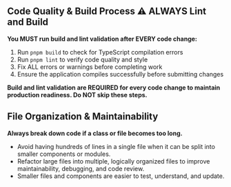 ## Code Quality & Build Process ⚠️ ALWAYS Lint and Build

**You MUST run build and lint validation after EVERY code change:**
1. Run `pnpm build` to check for TypeScript compilation errors
2. Run `pnpm lint` to verify code quality and style
3. Fix ALL errors or warnings before completing work
4. Ensure the application compiles successfully before submitting changes

**Build and lint validation are REQUIRED for every code change to maintain production readiness. Do NOT skip these steps.**

## File Organization & Maintainability

**Always break down code if a class or file becomes too long.**
- Avoid having hundreds of lines in a single file when it can be split into smaller components or modules.
- Refactor large files into multiple, logically organized files to improve maintainability, debugging, and code review.
- Smaller files and components are easier to test, understand, and update.
